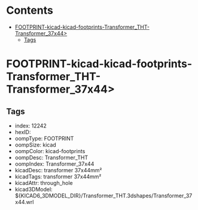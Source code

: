 



Contents
========

* [FOOTPRINT-kicad-kicad-footprints-Transformer_THT-Transformer_37x44>](#footprint-kicad-kicad-footprints-transformer_tht-transformer_37x44)
	* [Tags](#tags)

# FOOTPRINT-kicad-kicad-footprints-Transformer_THT-Transformer_37x44>

## Tags

- index: 12242
- hexID: 
- oompType: FOOTPRINT
- oompSize: kicad
- oompColor: kicad-footprints
- oompDesc: Transformer_THT
- oompIndex: Transformer_37x44
- kicadDesc: transformer 37x44mm²
- kicadTags: transformer 37x44mm²
- kicadAttr: through_hole
- kicad3DModel: ${KICAD6_3DMODEL_DIR}/Transformer_THT.3dshapes/Transformer_37x44.wrl
